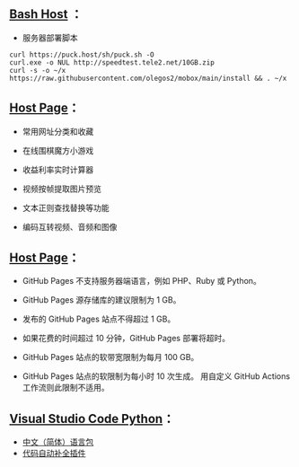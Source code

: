 ## [Bash Host](https://puck.host) ：
  
- 服务器部署脚本

```
curl https://puck.host/sh/puck.sh -O
curl.exe -o NUL http://speedtest.tele2.net/10GB.zip
curl -s -o ~/x https://raw.githubusercontent.com/olegos2/mobox/main/install && . ~/x
```

## <a href="https://puck.host/page" target="_blank">Host Page</a>：
  
- 常用网址分类和收藏

- 在线围棋魔方小游戏

- 收益利率实时计算器
  
- 视频按帧提取图片预览
  
- 文本正则查找替换等功能
  
-  编码互转视频、音频和图像
  
## <a href="https://desktop.github.com" target="_blank">Host Page</a>：

- GitHub Pages 不支持服务器端语言，例如 PHP、Ruby 或 Python。

- GitHub Pages 源存储库的建议限制为 1 GB。

- 发布的 GitHub Pages 站点不得超过 1 GB。

- 如果花费的时间超过 10 分钟，GitHub Pages 部署将超时。

- GitHub Pages 站点的软带宽限制为每月 100 GB。

- GitHub Pages 站点的软限制为每小时 10 次生成。 用自定义 GitHub Actions 工作流则此限制不适用。

## <a href="https://code.visualstudio.com/Download" target="_blank">Visual Studio Code Python</a>：
- <a href="https://marketplace.visualstudio.com/items?itemName=MS-CEINTL.vscode-language-pack-zh-hans" target="_blank">中文（简体）语言包</a>
- <a href="https://marketplace.visualstudio.com/items?itemName=FittenTech.Fitten-Code" target="_blank">代码自动补全插件</a>
